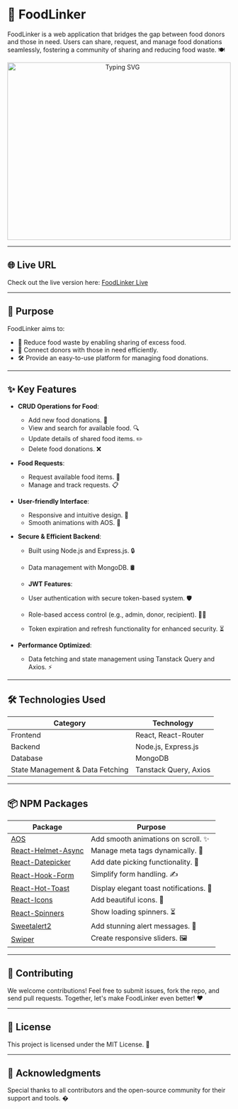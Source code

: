 # 🌟 FoodLinker

FoodLinker is a web application that bridges the gap between food donors and those in need. Users can share, request, and manage food donations seamlessly, fostering a community of sharing and reducing food waste. 🍽️

<p align="center">
  <img src="https://i.ibb.co.com/G2zp0w5/DALL-E-2024-12-25-18-37-05-A-vibrant-and-engaging-image-representing-a-food-sharing-web-application.webp" alt="Typing SVG" width="100%" height="400px" />
</p>

---

## 🌐 Live URL

Check out the live version here: [FoodLinker Live](https://foodlinker-571aa.firebaseapp.com)

---

## 🎯 Purpose

FoodLinker aims to:
- 🥗 Reduce food waste by enabling sharing of excess food.
- 🤝 Connect donors with those in need efficiently.
- 🛠️ Provide an easy-to-use platform for managing food donations.

---

## ✨ Key Features

- **CRUD Operations for Food**:
  - Add new food donations. 📝
  - View and search for available food. 🔍
  - Update details of shared food items. ✏️
  - Delete food donations. ❌

- **Food Requests**:
  - Request available food items. 📨
  - Manage and track requests. 📋

- **User-friendly Interface**:
  - Responsive and intuitive design. 📱
  - Smooth animations with AOS. 🌟

- **Secure & Efficient Backend**:
  - Built using Node.js and Express.js. 🔒
  - Data management with MongoDB. 🛢️

  - **JWT Features**:
  - User authentication with secure token-based system. 🛡️
  - Role-based access control (e.g., admin, donor, recipient). 🧑‍💼
  - Token expiration and refresh functionality for enhanced security. ⏳

- **Performance Optimized**:
  - Data fetching and state management using Tanstack Query and Axios. ⚡

---

## 🛠️ Technologies Used

| **Category**    | **Technology**    |
|-----------------|-------------------|
| Frontend        | React, React-Router |
| Backend         | Node.js, Express.js |
| Database        | MongoDB           |
| State Management & Data Fetching | Tanstack Query, Axios |

---

## 📦 NPM Packages

| **Package**                 | **Purpose**                            |
|-----------------------------|----------------------------------------|
| [AOS](https://www.npmjs.com/package/aos)                     | Add smooth animations on scroll. ✨       |
| [React-Helmet-Async](https://www.npmjs.com/package/react-helmet-async) | Manage meta tags dynamically. 🧠        |
| [React-Datepicker](https://www.npmjs.com/package/react-datepicker)     | Add date picking functionality. 📅      |
| [React-Hook-Form](https://www.npmjs.com/package/react-hook-form)       | Simplify form handling. ✍️             |
| [React-Hot-Toast](https://www.npmjs.com/package/react-hot-toast)       | Display elegant toast notifications. 🍞 |
| [React-Icons](https://www.npmjs.com/package/react-icons)               | Add beautiful icons. 🎨                |
| [React-Spinners](https://www.npmjs.com/package/react-spinners)         | Show loading spinners. ⏳              |
| [Sweetalert2](https://www.npmjs.com/package/sweetalert2)               | Add stunning alert messages. 🚨         |
| [Swiper](https://www.npmjs.com/package/swiper)                         | Create responsive sliders. 🖼️          |

---

## 🤝 Contributing

We welcome contributions! Feel free to submit issues, fork the repo, and send pull requests. Together, let's make FoodLinker even better! ❤️

---

## 📝 License

This project is licensed under the MIT License. 📜

---

## 🎉 Acknowledgments

Special thanks to all contributors and the open-source community for their support and tools. �